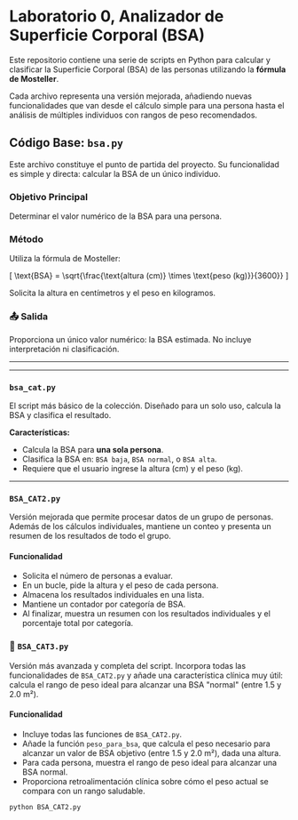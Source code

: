 # Laboratorio 0, Analizador de Superficie Corporal (BSA)
Este repositorio contiene una serie de scripts en Python para calcular y clasificar la Superficie Corporal (BSA) de las personas utilizando la **fórmula de Mosteller**.

Cada archivo representa una versión mejorada, añadiendo nuevas funcionalidades que van desde el cálculo simple para una persona hasta el análisis de múltiples individuos con rangos de peso recomendados.

## Código Base: `bsa.py`

Este archivo constituye el punto de partida del proyecto. Su funcionalidad es simple y directa: calcular la BSA de un único individuo.

### Objetivo Principal
Determinar el valor numérico de la BSA para una persona.

### Método
Utiliza la fórmula de Mosteller:

\[
\text{BSA} = \sqrt{\frac{\text{altura (cm)} \times \text{peso (kg)}}{3600}}
\]

Solicita la altura en centímetros y el peso en kilogramos.

### 📤 Salida
Proporciona un único valor numérico: la BSA estimada. No incluye interpretación ni clasificación.

---

---

### **`bsa_cat.py`**
El script más básico de la colección. Diseñado para un solo uso, calcula la BSA y clasifica el resultado.

**Características:**
* Calcula la BSA para **una sola persona**.
* Clasifica la BSA en: `BSA baja`, `BSA normal`, o `BSA alta`.
* Requiere que el usuario ingrese la altura (cm) y el peso (kg).

---

### `BSA_CAT2.py`

Versión mejorada que permite procesar datos de un grupo de personas. Además de los cálculos individuales, mantiene un conteo y presenta un resumen de los resultados de todo el grupo.

#### Funcionalidad
- Solicita el número de personas a evaluar.
- En un bucle, pide la altura y el peso de cada persona.
- Almacena los resultados individuales en una lista.
- Mantiene un contador por categoría de BSA.
- Al finalizar, muestra un resumen con los resultados individuales y el porcentaje total por categoría.

### 🔹 `BSA_CAT3.py`

Versión más avanzada y completa del script. Incorpora todas las funcionalidades de `BSA_CAT2.py` y añade una característica clínica muy útil: calcula el rango de peso ideal para alcanzar una BSA "normal" (entre 1.5 y 2.0 m²).

#### Funcionalidad
- Incluye todas las funciones de `BSA_CAT2.py`.
- Añade la función `peso_para_bsa`, que calcula el peso necesario para alcanzar un valor de BSA objetivo (entre 1.5 y 2.0 m²), dada una altura.
- Para cada persona, muestra el rango de peso ideal para alcanzar una BSA normal.
- Proporciona retroalimentación clínica sobre cómo el peso actual se compara con un rango saludable.



```bash
python BSA_CAT2.py
